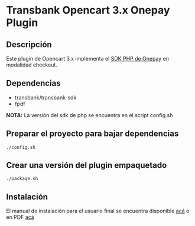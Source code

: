 # Transbank Opencart 3.x Onepay Plugin

## Descripción

Este plugin de Opencart 3.x implementa el [SDK PHP de Onepay](https://github.com/TransbankDevelopers/transbank-sdk-php) en modalidad checkout. 

## Dependencias

* transbank/transbank-sdk
* fpdf

**NOTA:** La versión del sdk de php se encuentra en el script config.sh

## Preparar el proyecto para bajar dependencias

    ./config.sh

## Crear una versión del plugin empaquetado 

    ./package.sh

## Instalación

El manual de instalación para el usuario final se encuentra disponible [acá](docs/INSTALLATION.md) o en PDF [acá](https://github.com/TransbankDevelopers/transbank-plugin-opencart-onepay/raw/master/docs/INSTALLATION.pdf
)
